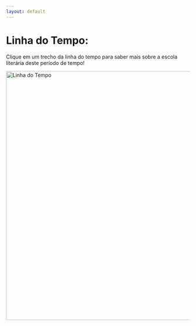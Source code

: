 ```yaml
---
layout: default
---
```


<h1>Linha do Tempo:</h1>
<p>Clique em um trecho da linha do tempo para saber mais sobre a escola literária deste período de tempo!</p>
<img id="ldt" src="../rsc/ldt/ldt.png" alt="Linha do Tempo" usemap="#ldtmap" width="680px">
<map id="ldtmapid" name="ldtmap">
    <area shape="rect" coords="3,2,170,53" alt="Realismo" onclick="changeDescription('Realismo')">
    <!-- <area shape="rect" coords="806,9,1597,257" alt="Simbolismo" onclick="changeDescription('Simbolismo')"> -->
</map>

<script>
function changeDescription(escola)
{
    alert(`Description changed to ${escola}.`);
    switch(escola)
    {
        case "Realismo":
            document.getElementByID("escTitle").innerHTML = "Realismo";
            document.getElementByID("escDesc").innerHTML = "O Realismo é definido por lorem ipsum dolor sit amet.";
            break;

        case "Simbolismo":
            document.getElementByID("escTitle").innerHTML = "Simbolismo";
            document.getElementByID("escDesc").innerHTML = "O Simbolismo é definido por lorem ipsum dolor sit amet.";
            break;
    }
}
</script>

<h2 id=escTitle style="color:#57ABEC"></h2>
<p id=escDesc></p>